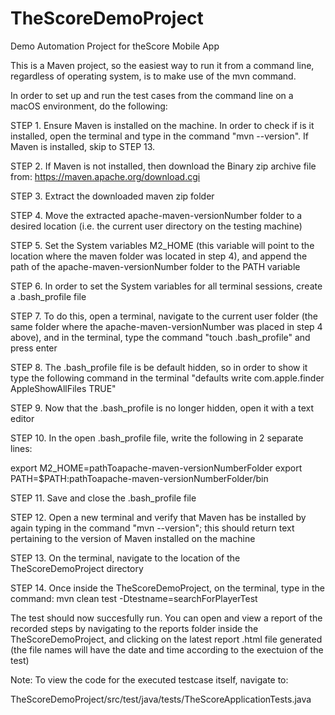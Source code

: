 # TheScoreDemoProject
 Demo Automation Project for theScore Mobile App

 This is a Maven project, so the easiest way to run it from a command line, regardless of operating system, is to make use of the mvn command.
 
 In order to set up and run the test cases from the command line on a macOS environment, do the following:

 STEP 1. Ensure Maven is installed on the machine. In order to check if is it installed, open the terminal and type in the command "mvn --version". If Maven is installed, skip to STEP 13.

 STEP 2. If Maven is not installed, then download the Binary zip archive file from: https://maven.apache.org/download.cgi

 STEP 3. Extract the downloaded maven zip folder

 STEP 4. Move the extracted apache-maven-versionNumber folder to a desired location (i.e. the current user directory on the testing machine)

 STEP 5. Set the System variables M2_HOME (this variable will point to the location where the maven folder was located in step 4), and append the path of the apache-maven-versionNumber folder to the PATH variable

 STEP 6. In order to set the System variables for all terminal sessions, create a .bash_profile file

 STEP 7. To do this, open a terminal, navigate to the current user folder (the same folder where the apache-maven-versionNumber was placed in step 4 above), and in the terminal, type the command "touch .bash_profile" and press enter

 STEP 8. The .bash_profile file is be default hidden, so in order to show it type the following command in the terminal "defaults write com.apple.finder AppleShowAllFiles TRUE"

 STEP 9. Now that the .bash_profile is no longer hidden, open it with a text editor

 STEP 10. In the open .bash_profile file, write the following in 2 separate lines: 
 
 export M2_HOME=pathToapache-maven-versionNumberFolder
 export PATH=$PATH:pathToapache-maven-versionNumberFolder/bin

 STEP 11. Save and close the .bash_profile file

 STEP 12. Open a new terminal and verify that Maven has be installed by again typing in the command "mvn --version"; this should return text pertaining to the version of Maven installed on the machine

 STEP 13. On the terminal, navigate to the location of the TheScoreDemoProject directory

 STEP 14. Once inside the TheScoreDemoProject, on the terminal, type in the command: mvn clean test -Dtestname=searchForPlayerTest

 The test should now succesfully run. You can open and view a report of the recorded steps by navigating to the reports folder inside the TheScoreDemoProject, and clicking on the latest report .html file generated (the file names will have the date and time according to the exectuion of the test)

 Note: To view the code for the executed testcase itself, navigate to:

TheScoreDemoProject/src/test/java/tests/TheScoreApplicationTests.java
